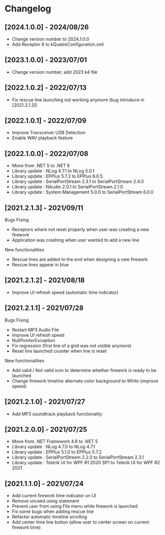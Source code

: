 # Changelog

## [2024.1.0.0] - 2024/08/26

* Change version number to 2024.1.0.0
* Add Receptor 6 to kQuatreConfiguration.xml

## [2023.1.0.0] - 2023/07/01

* Change version number, add 2023 k4 file 

## [2022.1.0.2] - 2022/07/13

* Fix rescue line launching not working anymore (bug introduce in [2021.2.1.3])

## [2022.1.0.1] - 2022/07/09

* Improve Transceiver USB Detection
* Enable WAV playback feature

## [2022.1.0.0] - 2022/07/08

* Move from .NET 5 to .NET 6
* Library update : NLog 4.7.1 to NLog 5.0.1
* Library update : EPPlus 5.7.2 to EPPlus 6.0.5
* Library update : SerialPortStream 2.3.1 to SerialPortStream 2.4.0
* Library update : NAudio 2.0.1 to SerialPortStream 2.1.0
* Library update : System.Management 5.0.0 to SerialPortStream 6.0.0

## [2021.2.1.3] - 2021/09/11

Bugs Fixing

* Receptors where not reset properly when user was creating a new firework
* Application was crashing when user wanted to add a new line 

New functionalities

* Rescue lines are added to the end when designing a new firework
* Rescue lines appear in blue

## [2021.2.1.2] - 2021/08/18

* Improve UI refresh speed (automatic time indicator)

## [2021.2.1.1] - 2021/07/28

Bugs Fixing

* Restart MP3 Audio File
* Improve UI refresh speed
* NullPointerException
* Fix regression (first line of a grid was not visible anymore)
* Reset line launched counter when line is reset

New functionalities

* Add valid / Not valid icon to determine whether firework is ready to be launched
* Change firework timeline alternate color background to White (improve speed)

## [2021.2.1.0] - 2021/07/27

* Add MP3 soundtrack playback functionality 

## [2021.2.0.0] - 2021/07/25

* Move from .NET Framework 4.8 to .NET 5
* Library update : NLog 4.7.0 to NLog 4.7.1
* Library update : EPPlus 5.1.0 to EPPlus 5.7.2
* Library update : SerialPortStream 2.2.0 to SerialPortStream 2.3.1
* Library update : Telerik UI for WPF R1 2020 SP1 to Telerik UI for WPF R2 2021

## [2021.1.1.0] - 2021/07/24

* Add current firework time indicator on UI
* Remove unused using statement
* Prevent user from using File menu while firework is launched
* Fix some bugs when adding rescue line
* Refactor automatic timeline scrolling
* Add center time line button (allow user to center screen on current firework time)